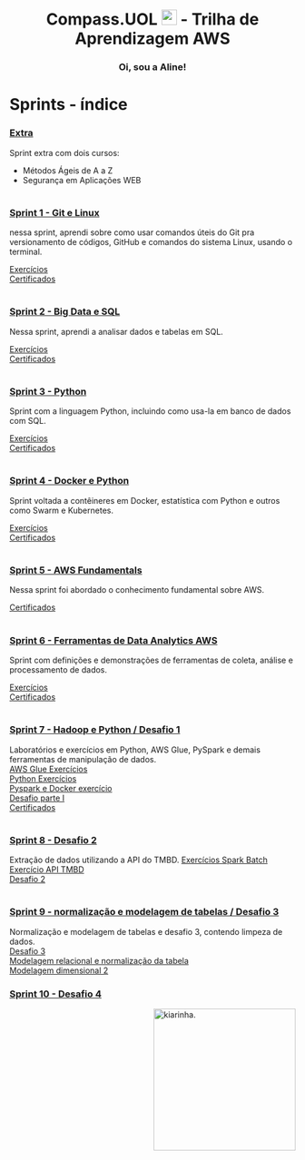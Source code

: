 <h1 align=center> Compass.UOL <img src="https://logospng.org/download/uol/logo-uol-icon-256.png" width="27"/> - Trilha de Aprendizagem AWS </h1>

<h3 align="center">Oi, sou a Aline!</h3> 

# Sprints - índice

###  <a href= extra> Extra </a>
<p> Sprint extra com dois cursos:    

- Métodos Ágeis de A a Z
- Segurança em Aplicações WEB

</p>

#
###  <a href= Sprint-1 > Sprint 1 - Git e Linux </a>

<p>

 nessa sprint, aprendi sobre como usar comandos úteis do Git pra versionamento de códigos, GitHub e comandos do sistema Linux, usando o terminal.

 </p>

 <a href=Sprint-1\exercicios> Exercícios </a>  
 <a href=Sprint-1\certificados> Certificados </a>

#


 ### <a href = Sprint-2 > Sprint 2 - Big Data e SQL </a>
 
 <p>
 Nessa sprint, aprendi a analisar dados e tabelas em SQL.  
 
 <a href=Sprint-2\exercicios> Exercícios </a>  
 <a href=Sprint-2\certificados> Certificados </a>

 </p>
 
 #

 ### <a href = Sprint-3 > Sprint 3 - Python </a>
 <p>
 Sprint com a linguagem Python, incluindo como usa-la em banco de dados com SQL.

<a href=Sprint-3\exercicios> Exercícios </a>  
<a href=Sprint-3\certificados> Certificados </a>
 
 </p>

 #
 

 ### <a href = Sprint-4 > Sprint 4 - Docker e Python </a>

 <p>
 Sprint voltada a contêineres em Docker, estatística com Python e outros como Swarm e Kubernetes.

 <a href=Sprint-4\exercicios> Exercícios </a>  
 <a href=Sprint-4\certificados> Certificados </a>

 </p>

 #

### <a href = Sprint-5 > Sprint 5 - AWS Fundamentals </a>
Nessa sprint foi abordado o conhecimento fundamental sobre AWS.  

<a href=Sprint-5\certificados> Certificados </a> 
  
#

### <a href = Sprint-6 > Sprint 6 - Ferramentas de Data Analytics AWS </a>
Sprint com definições e demonstrações de ferramentas de coleta, análise e processamento de dados.  

<a href=Sprint-6\exercicios> Exercícios </a>  
<a href=Sprint-6\certificados> Certificados </a>   


#

### <a href = Sprint-7 > Sprint 7 - Hadoop e Python / Desafio 1 </a>
Laboratórios e exercícios em Python, AWS Glue, PySpark e demais ferramentas de manipulação de dados.    
 <a href = "AWS Glue" > AWS Glue Exercícios </a>    
 <a href = "Python" > Python Exercícios </a>    
 <a href = "Pyspark-Docker" > Pyspark e Docker exercício </a>   
 <a href = "DesafioI" > Desafio parte I </a>   
 <a href = "Certificados" > Certificados </a>    

 #

### <a href = Sprint-8 > Sprint 8 - Desafio 2  </a> 
 Extração de dados utilizando a API do TMBD.
<a href="Exercícios\Exercícios Spark Batch"> Exercícios Spark Batch </a>  
<a href="Exercícios\Exercício-TMDB"> Exercício API TMBD </a>  
<a href="Exercícios\Desafio-2"> Desafio 2 </a>  

#

### <a href = Sprint-9 > Sprint 9 - normalização e modelagem de tabelas / Desafio 3  </a>  
 Normalização e modelagem de tabelas e desafio 3, contendo limpeza de dados.   
<a href="Sprint-9\Desafio-3"> Desafio 3 </a>   
<a href="Sprint-9\Modelagem-relacional"> Modelagem relacional e normalização da tabela </a>  
<a href="Sprint-9\Modelagem-dimensional"> Modelagem dimensional 2 </a>  

### <a href = Sprint-10 > Sprint 10 - Desafio 4  </a> 




 <img align=right width="250" height="250" src="https://github.com/aline-exe/Compass-UOL/assets/132860472/5894b478-cbf0-4350-940c-67bf1c44c76c" alt="kiarinha.">
